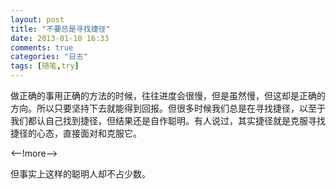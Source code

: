 ```yaml
---
layout: post
title: "不要总是寻找捷径"
date: 2013-01-10 16:33
comments: true
categories: "日志"
tags: [随笔,try]
---
```

做正确的事用正确的方法的时候，往往进度会很慢，但是虽然慢，但这却是正确的方向。所以只要坚持下去就能得到回报。但很多时候我们总是在寻找捷径，以至于我们都认自己找到捷径，但结果还是自作聪明。有人说过，其实捷径就是克服寻找捷径的心态，直接面对和克服它。  

<--!more-->  

但事实上这样的聪明人却不占少数。  